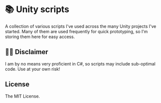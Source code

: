 # 📚 Unity scripts

A collection of various scripts I've used across the many Unity projects I've started. Many of them are used frequently for quick prototyping, so I'm storing them here for easy access.

## 💁‍♂️ Disclaimer

I am by no means very proficient in C#, so scripts may include sub-optimal code. Use at your own risk!

## License

The MIT License.
